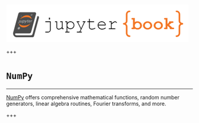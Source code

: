 ![](../logo.png)

+++

# `NumPy`
<hr>

[NumPy](https://numpy.org/) offers comprehensive mathematical functions, random number generators, linear algebra routines, Fourier transforms, and more.

+++
